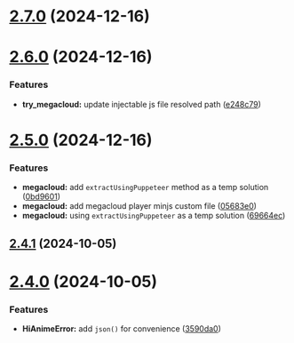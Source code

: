 # [2.7.0](https://github.com/ghoshRitesh12/aniwatch/compare/v2.6.0...v2.7.0) (2024-12-16)



# [2.6.0](https://github.com/ghoshRitesh12/aniwatch/compare/v2.5.0...v2.6.0) (2024-12-16)


### Features

* **try_megacloud:** update injectable js file resolved path ([e248c79](https://github.com/ghoshRitesh12/aniwatch/commit/e248c7920dc56f2eddb86464ca2907ae8efc721b))



# [2.5.0](https://github.com/ghoshRitesh12/aniwatch/compare/v2.4.1...v2.5.0) (2024-12-16)


### Features

* **megacloud:** add `extractUsingPuppeteer` method as a temp solution ([0bd9601](https://github.com/ghoshRitesh12/aniwatch/commit/0bd960151122816aace80ac0852f0f0a42927e22))
* **megacloud:** add megacloud player minjs custom file ([05683e0](https://github.com/ghoshRitesh12/aniwatch/commit/05683e0546450708f2b6a350775b92347e4d87d4))
* **megacloud:** using `extractUsingPuppeteer` as a temp solution ([69664ec](https://github.com/ghoshRitesh12/aniwatch/commit/69664ec77f491e500a23ff995e0c1a57c579b7ff))



## [2.4.1](https://github.com/ghoshRitesh12/aniwatch/compare/v2.4.0...v2.4.1) (2024-10-05)



# [2.4.0](https://github.com/ghoshRitesh12/aniwatch/compare/v2.3.0...v2.4.0) (2024-10-05)


### Features

* **HiAnimeError:** add `json()` for convenience ([3590da0](https://github.com/ghoshRitesh12/aniwatch/commit/3590da04d145ed734e34a795739224b9206306ae))



